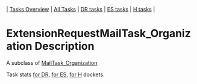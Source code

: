 | [Tasks Overview](tasks-overview.md) | [All Tasks](../alltasks.md) | [DR tasks](../docs-DR/tasklist.md) | [ES tasks](../docs-ES/tasklist.md) | [H tasks](../docs-H/tasklist.md) |

# ExtensionRequestMailTask_Organization Description

A subclass of [MailTask_Organization](MailTask_Organization.md)

Task stats [for DR](../docs-DR/ExtensionRequestMailTask_Organization.md), [for ES](../docs-ES/ExtensionRequestMailTask_Organization.md), [for H](../docs-H/ExtensionRequestMailTask_Organization.md) dockets.

